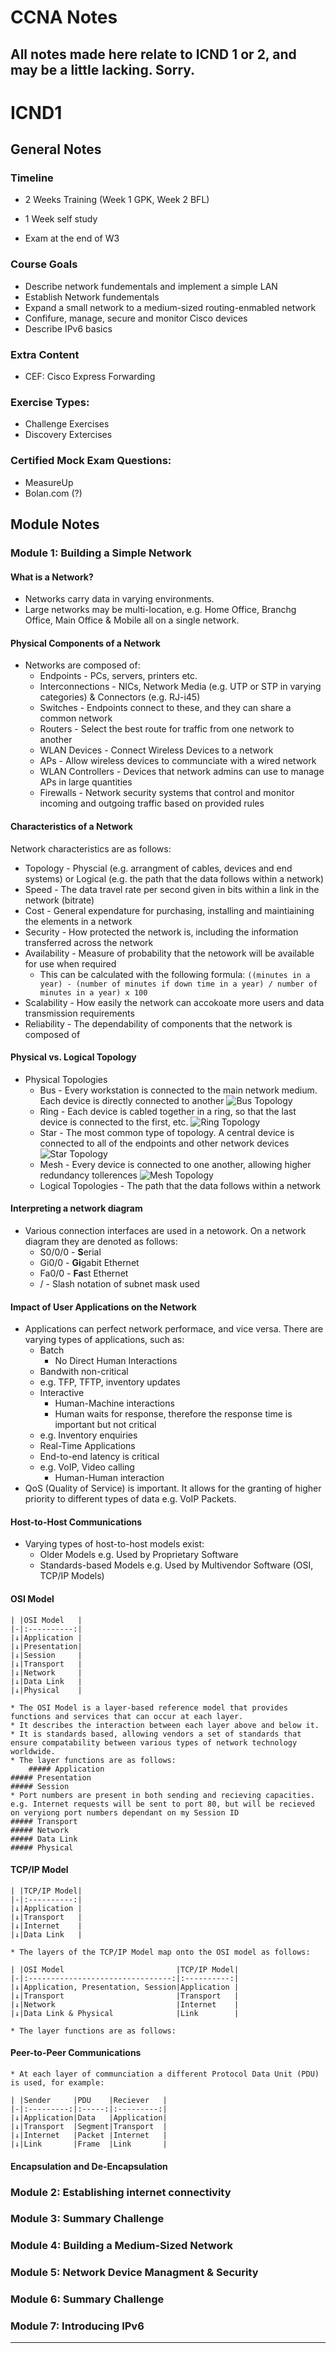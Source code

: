 # CCNA Notes
All notes made here relate to ICND 1 or 2, and may be a little lacking. Sorry.
---
# ICND1
## General Notes

### Timeline
* 2 Weeks Training (Week 1 GPK, Week 2 BFL)

* 1 Week self study
* Exam at the end of W3

### Course Goals
* Describe network fundementals and implement a simple LAN
* Establish Network fundementals
* Expand a small network to a medium-sized routing-enmabled network
* Confifure, manage, secure and monitor Cisco devices
* Describe IPv6 basics

### Extra Content
* CEF: Cisco Express Forwarding

### Exercise Types:
* Challenge Exercises
* Discovery Extercises

### Certified Mock Exam Questions:
* MeasureUp
* Bolan.com (?)

## Module Notes

### Module 1: Building a Simple Network
#### What is a Network?
* Networks carry data in varying environments.
* Large networks may be multi-location, e.g. Home Office, Branchg Office, Main Office & Mobile all on a single network.

#### Physical Components of a Network
* Networks are composed of:
    * Endpoints - PCs, servers, printers etc.
    * Interconnections - NICs, Network Media (e.g. UTP or STP in varying categories) & Connectors (e.g. RJ-i45)
    * Switches - Endpoints connect to these, and they can share a common network
    * Routers - Select the best route for traffic from one network to another
    * WLAN Devices - Connect Wireless Devices to a network
    * APs - Allow wireless devices to communciate with a wired network
    * WLAN Controllers - Devices that network admins can use to manage APs in large quantities
    * Firewalls - Network security systems that control and monitor incoming and outgoing traffic based on provided rules

#### Characteristics of a Network
Network characteristics are as follows:
* Topology - Physcial (e.g. arrangment of cables, devices and end systems) or Logical (e.g. the path that the data follows within a network) 
* Speed - The data travel rate per second given in bits within a link in the network (bitrate)
* Cost - General expendature for purchasing, installing and maintiaining the elements in a network
* Security - How protected the network is, including the information transferred across the network
* Availability - Measure of probability that the netowork will be available for use when required
    * This can be calculated with the following formula:
    `((minutes in a year) - (number of minutes if down time in a year) / number of minutes in a year) x 100` 
* Scalability - How easily the network can accokoate more users and data transmission requirements
* Reliability - The dependability of components that the network is composed of

#### Physical vs. Logical Topology
* Physical Topologies
    * Bus - Every workstation is connected to the main network medium. Each device is directly connected to another
    ![Bus Topology](https://upload.wikimedia.org/wikipedia/commons/thumb/4/47/BusNetwork.svg/527px-BusNetwork.svg.png)
    * Ring - Each device is cabled together in a ring, so that the last device is connected to the first, etc.
    ![Ring Topology](https://upload.wikimedia.org/wikipedia/commons/thumb/7/75/RingNetwork.svg/440px-RingNetwork.svg.png)
    * Star - The most common type of topology. A central device is connected to all of the endpoints and other network devices
    ![Star Topology](https://upload.wikimedia.org/wikipedia/commons/thumb/d/d0/StarNetwork.svg/440px-StarNetwork.svg.png)
    * Mesh - Every device is connected to one another, allowing higher redundancy tollerences
    ![Mesh Topology](https://upload.wikimedia.org/wikipedia/commons/thumb/3/3c/NetworkTopology-FullyConnected.png/440px-NetworkTopology-FullyConnected.png)
    * Logical Topologies - The path that the data follows within a network

#### Interpreting a network diagram
* Various connection interfaces are used in a netowork. On a network diagram they are denoted as follows:
    * S0/0/0 - **S**erial
    * Gi0/0 - **Gi**gabit Ethernet
    * Fa0/0 - **Fa**st Ethernet
    * / -  Slash notation of subnet mask used

#### Impact of User Applications on the Network
* Applications can perfect network performace, and vice versa.
There are varying types of applications, such as:
    * Batch
        * No Direct Human Interactions
	* Bandwith non-critical
	* e.g. TFP, TFTP, inventory updates
    * Interactive
    	* Human-Machine interactions
        * Human waits for response, therefore the response time is important but not critical
	* e.g. Inventory enquiries
    * Real-Time Applications
	* End-to-end latency is critical
	* e.g. VoIP, Video calling
        * Human-Human interaction
* QoS (Quality of Service) is important. It allows for the granting of higher priority to different types of data e.g. VoIP Packets.

#### Host-to-Host Communications
* Varying types of host-to-host models exist:
    * Older Models e.g. Used by Proprietary Software
    * Standards-based Models e.g. Used by Multivendor Software (OSI, TCP/IP Models)
#### OSI Model

    | |OSI Model   |
    |-|:----------:|
    |↓|Application |
    |↓|Presentation|
    |↓|Session     |
    |↓|Transport   |
    |↓|Network     |
    |↓|Data Link   |
    |↓|Physical    |

    * The OSI Model is a layer-based reference model that provides functions and services that can occur at each layer.
    * It describes the interaction between each layer above and below it.
    * It is standards based, allowing vendors a set of standards that ensure compatability between various types of network technology worldwide.
    * The layer functions are as follows: 
        ##### Application
	##### Presentation
	##### Session
	* Port numbers are present in both sending and recieving capacities. e.g. Internet requests will be sent to port 80, but will be recieved on veryiong port numbers dependant on my Session ID
	##### Transport
	##### Network
	##### Data Link
	##### Physical
 
#### TCP/IP Model

    | |TCP/IP Model|
    |-|:----------:|
    |↓|Application |
    |↓|Transport   |
    |↓|Internet    |
    |↓|Data Link   |

    * The layers of the TCP/IP Model map onto the OSI model as follows:

    | |OSI Model                         |TCP/IP Model|
    |-|:--------------------------------:|:----------:|
    |↓|Application, Presentation, Session|Application |
    |↓|Transport                         |Transport   |
    |↓|Network                           |Internet    |
    |↓|Data Link & Physical              |Link        |

    * The layer functions are as follows:

#### Peer-to-Peer Communications
    * At each layer of communciation a different Protocol Data Unit (PDU) is used, for example:

    | |Sender     |PDU    |Reciever   |
    |-|:---------:|:-----:|:---------:|
    |↓|Application|Data   |Application|
    |↓|Transport  |Segment|Transport  |
    |↓|Internet   |Packet |Internet   |
    |↓|Link       |Frame  |Link       |

#### Encapsulation and De-Encapsulation

### Module 2: Establishing internet connectivity

### Module 3: Summary Challenge

### Module 4: Building a Medium-Sized Network

### Module 5: Network Device Managment & Security

### Module 6: Summary Challenge

### Module 7: Introducing IPv6

---

